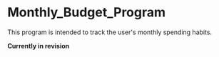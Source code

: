 # Monthly_Budget_Program
This program is intended to track the user's monthly spending habits.

**Currently in revision**
